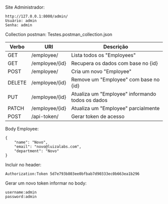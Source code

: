 
Site Administrador:

    http://127.0.0.1:8000/admin/
    Usuário: admin
    Senha: admin

Collection postman: Testes.postman_collection.json

| Verbo         | URI           | Descrição                                       |
| ------------- | ------------- | ------------------------------------------------|
| GET           | /employee/    | Lista todos os "Employees"                      |
| GET           | /employee/{id}| Recupera os dados com base no {id}              |
| POST          | /employee/    | Cria um novo "Employee"                         |
| DELETE        | /employee/{id}| Remove um "Employee" com base no {id}           |
| PUT           | /employee/{id}| Atualiza um "Employee" informando todos os dados|
| PATCH         | /employee/{id}| Atualiza um "Employee" parcialmente             |
| POST          | /api-token/   | Gerar token de acesso                           |

Body Employee:

    {
        "name": "Novo",
        "email": "novo@luizalabs.com",
        "department": "Novo"
    }

Incluir no header:

    Authorization:Token 5d7e793b803ee0bfbab7d90333ec0b663ea1b296


Gerar um novo token informar no body:

    username:admin
    password:admin
